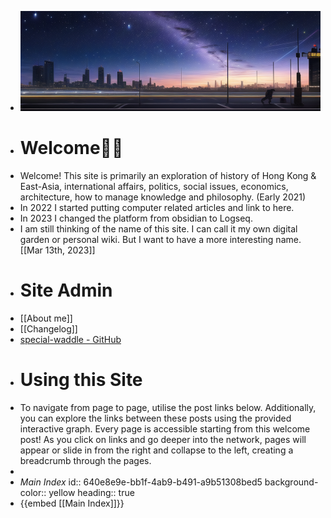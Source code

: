 - ![cover_01.jpeg](../assets/cover_01_1678890073138_0.jpeg)
- # Welcome🤳🏽
- Welcome! This site is primarily an exploration of history of Hong Kong & East-Asia, international affairs, politics, social issues, economics, architecture, how to manage knowledge and philosophy. (Early 2021)
- In 2022 I started putting computer related articles and link to here.
- In 2023 I changed the platform from obsidian to Logseq.
- I am still thinking of the name of this site. I can call it my own digital garden or personal wiki. But I want to have a more interesting name. [[Mar 13th, 2023]]
- # Site Admin
- [[About me]]
- [[Changelog]]
- [special-waddle - GitHub](https://github.com/samsiufly/special-waddle)
- # Using this Site
- To navigate from page to page, utilise the post links below. Additionally, you can explore the links between these posts using the provided interactive graph. Every page is accessible starting from this welcome post! As you click on links and go deeper into the network, pages will appear or slide in from the right and collapse to the left, creating a breadcrumb through the pages.
-
- _Main Index_
  id:: 640e8e9e-bb1f-4ab9-b491-a9b51308bed5
  background-color:: yellow
  heading:: true
- {{embed [[Main Index]]}}